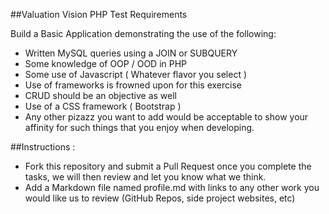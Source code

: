 ##Valuation Vision PHP Test Requirements

 Build a Basic Application demonstrating the use of the following: 
 
 - Written MySQL queries using a JOIN or SUBQUERY
 - Some knowledge of OOP / OOD in PHP  
 - Some use of Javascript ( Whatever flavor you select )
 - Use of frameworks is frowned upon for this exercise
 - CRUD should be an objective as well
 - Use of a CSS framework ( Bootstrap )
 - Any other pizazz you want to add would be acceptable to show your affinity for such things that you enjoy when developing.
	
##Instructions :
 
 - Fork this repository and submit a Pull Request once you complete the tasks, we will then review and let you know what we think.
 - Add a Markdown file named profile.md with links to any other work you would like us to review (GitHub Repos, side project websites, etc)
